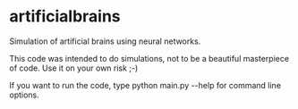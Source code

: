 artificialbrains
================

Simulation of artificial brains using neural networks.

This code was intended to do simulations, not to be a beautiful masterpiece of code. Use it on your own risk ;-)

If you want to run the code, type python main.py --help for command line options.
